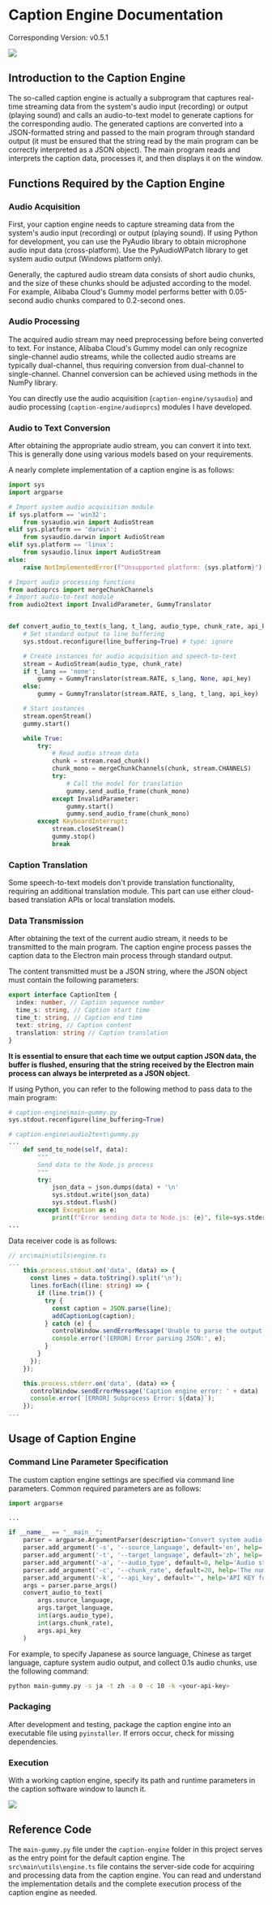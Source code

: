 # Caption Engine Documentation

Corresponding Version: v0.5.1

![](../../assets/media/structure_en.png)

## Introduction to the Caption Engine

The so-called caption engine is actually a subprogram that captures real-time streaming data from the system's audio input (recording) or output (playing sound) and calls an audio-to-text model to generate captions for the corresponding audio. The generated captions are converted into a JSON-formatted string and passed to the main program through standard output (it must be ensured that the string read by the main program can be correctly interpreted as a JSON object). The main program reads and interprets the caption data, processes it, and then displays it on the window.

## Functions Required by the Caption Engine

### Audio Acquisition

First, your caption engine needs to capture streaming data from the system's audio input (recording) or output (playing sound). If using Python for development, you can use the PyAudio library to obtain microphone audio input data (cross-platform). Use the PyAudioWPatch library to get system audio output (Windows platform only).

Generally, the captured audio stream data consists of short audio chunks, and the size of these chunks should be adjusted according to the model. For example, Alibaba Cloud's Gummy model performs better with 0.05-second audio chunks compared to 0.2-second ones.

### Audio Processing

The acquired audio stream may need preprocessing before being converted to text. For instance, Alibaba Cloud's Gummy model can only recognize single-channel audio streams, while the collected audio streams are typically dual-channel, thus requiring conversion from dual-channel to single-channel. Channel conversion can be achieved using methods in the NumPy library.

You can directly use the audio acquisition (`caption-engine/sysaudio`) and audio processing (`caption-engine/audioprcs`) modules I have developed.

### Audio to Text Conversion

After obtaining the appropriate audio stream, you can convert it into text. This is generally done using various models based on your requirements.

A nearly complete implementation of a caption engine is as follows:

```python
import sys
import argparse

# Import system audio acquisition module
if sys.platform == 'win32':
    from sysaudio.win import AudioStream
elif sys.platform == 'darwin':
    from sysaudio.darwin import AudioStream
elif sys.platform == 'linux':
    from sysaudio.linux import AudioStream
else:
    raise NotImplementedError(f"Unsupported platform: {sys.platform}")

# Import audio processing functions
from audioprcs import mergeChunkChannels
# Import audio-to-text module
from audio2text import InvalidParameter, GummyTranslator


def convert_audio_to_text(s_lang, t_lang, audio_type, chunk_rate, api_key):
    # Set standard output to line buffering
    sys.stdout.reconfigure(line_buffering=True) # type: ignore

    # Create instances for audio acquisition and speech-to-text
    stream = AudioStream(audio_type, chunk_rate)
    if t_lang == 'none':
        gummy = GummyTranslator(stream.RATE, s_lang, None, api_key)
    else:
        gummy = GummyTranslator(stream.RATE, s_lang, t_lang, api_key)

    # Start instances
    stream.openStream()
    gummy.start()

    while True:
        try:
            # Read audio stream data
            chunk = stream.read_chunk()
            chunk_mono = mergeChunkChannels(chunk, stream.CHANNELS)
            try:
                # Call the model for translation
                gummy.send_audio_frame(chunk_mono)
            except InvalidParameter:
                gummy.start()
                gummy.send_audio_frame(chunk_mono)
        except KeyboardInterrupt:
            stream.closeStream()
            gummy.stop()
            break
```

### Caption Translation

Some speech-to-text models don't provide translation functionality, requiring an additional translation module. This part can use either cloud-based translation APIs or local translation models.

### Data Transmission

After obtaining the text of the current audio stream, it needs to be transmitted to the main program. The caption engine process passes the caption data to the Electron main process through standard output.

The content transmitted must be a JSON string, where the JSON object must contain the following parameters:

```typescript
export interface CaptionItem {
  index: number, // Caption sequence number
  time_s: string, // Caption start time
  time_t: string, // Caption end time
  text: string, // Caption content
  translation: string // Caption translation
}
```

**It is essential to ensure that each time we output caption JSON data, the buffer is flushed, ensuring that the string received by the Electron main process can always be interpreted as a JSON object.**

If using Python, you can refer to the following method to pass data to the main program:

```python
# caption-engine\main-gummy.py
sys.stdout.reconfigure(line_buffering=True)

# caption-engine\audio2text\gummy.py
...
    def send_to_node(self, data):
        """
        Send data to the Node.js process
        """
        try:
            json_data = json.dumps(data) + '\n'
            sys.stdout.write(json_data)
            sys.stdout.flush()
        except Exception as e:
            print(f"Error sending data to Node.js: {e}", file=sys.stderr)
...
```

Data receiver code is as follows:


```typescript
// src\main\utils\engine.ts
...
    this.process.stdout.on('data', (data) => {
      const lines = data.toString().split('\n');
      lines.forEach((line: string) => {
        if (line.trim()) {
          try {
            const caption = JSON.parse(line);
            addCaptionLog(caption);
          } catch (e) {
            controlWindow.sendErrorMessage('Unable to parse the output from the caption engine as a JSON object: ' + e)
            console.error('[ERROR] Error parsing JSON:', e);
          }
        }
      });
    });

    this.process.stderr.on('data', (data) => {
      controlWindow.sendErrorMessage('Caption engine error: ' + data)
      console.error(`[ERROR] Subprocess Error: ${data}`);
    });
...
```

## Usage of Caption Engine

### Command Line Parameter Specification

The custom caption engine settings are specified via command line parameters. Common required parameters are as follows:

```python
import argparse

...

if __name__ == "__main__":
    parser = argparse.ArgumentParser(description='Convert system audio stream to text')
    parser.add_argument('-s', '--source_language', default='en', help='Source language code')
    parser.add_argument('-t', '--target_language', default='zh', help='Target language code')
    parser.add_argument('-a', '--audio_type', default=0, help='Audio stream source: 0 for output audio stream, 1 for input audio stream')
    parser.add_argument('-c', '--chunk_rate', default=20, help='The number of audio stream chunks collected per second.')
    parser.add_argument('-k', '--api_key', default='', help='API KEY for Gummy model')
    args = parser.parse_args()
    convert_audio_to_text(
        args.source_language,
        args.target_language,
        int(args.audio_type),
        int(args.chunk_rate),
        args.api_key
    )
```

For example, to specify Japanese as source language, Chinese as target language, capture system audio output, and collect 0.1s audio chunks, use the following command:

```bash
python main-gummy.py -s ja -t zh -a 0 -c 10 -k <your-api-key>
```

### Packaging

After development and testing, package the caption engine into an executable file using `pyinstaller`. If errors occur, check for missing dependencies.

### Execution

With a working caption engine, specify its path and runtime parameters in the caption software window to launch it.

![](../img/02_en.png)


## Reference Code

The `main-gummy.py` file under the `caption-engine` folder in this project serves as the entry point for the default caption engine. The `src\main\utils\engine.ts` file contains the server-side code for acquiring and processing data from the caption engine. You can read and understand the implementation details and the complete execution process of the caption engine as needed.
